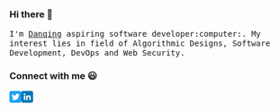 ### Hi there 👋

<p>
  <samp>
    I'm <a href="https://github.com/DanqingYANG">Danqing</a> aspiring software developer:computer:. My interest lies in field of Algorithmic Designs, Software Development, DevOps and Web Security. 
  </samp>
</p>


### Connect with me :smiley:
<a href="https://twitter.com">
  <img align="left" alt="Lena_Y Twitter" width="21px" src="https://raw.githubusercontent.com/edent/SuperTinyIcons/099dc12b59179d07d534069bc8551718f786d91a/images/svg/twitter.svg" />
</a>
<!--<a href="https://dev.to/Danqing Yang">
  <img align="left" alt="Danqing Yang DEV" width="21px" src="https://raw.githubusercontent.com/edent/SuperTinyIcons/099dc12b59179d07d534069bc8551718f786d91a/images/svg/dev_to.svg" />
</a>
<a href="#">
  <img align="left" alt="Danqing Yang Reddit" width="21px" src="https://raw.githubusercontent.com/edent/SuperTinyIcons/099dc12b59179d07d534069bc8551718f786d91a/images/svg/reddit.svg" />
</a>-->
<a href="https://www.linkedin.com/in">
  <img align="left" alt="Danqing Yang Linkdin" width="21px" src="https://raw.githubusercontent.com/edent/SuperTinyIcons/099dc12b59179d07d534069bc8551718f786d91a/images/svg/linkedin.svg" />
</a>
<!--<a href="https://medium.com/@lenayoungydq">
  <img align="left" alt="Danqing Yang Medium" width="21px" src="https://raw.githubusercontent.com/edent/SuperTinyIcons/099dc12b59179d07d534069bc8551718f786d91a/images/svg/medium.svg" />-->
</a>
<p align="center">
</p>
<!--
**DanqingYANG/DanqingYANG** is a ✨ _special_ ✨ repository because its `README.md` (this file) appears on your GitHub profile.
Here are some ideas to get you started:
- 🔭 I’m currently working on ...
- 🌱 I’m currently learning ...
- 👯 I’m looking to collaborate on ...
- 🤔 I’m looking for help with ...
- 💬 Ask me about ...
- 📫 How to reach me: ...
- 😄 Pronouns: ...
- ⚡ Fun fact: ...
-->
